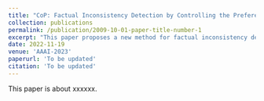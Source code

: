 ```yaml
---
title: "CoP: Factual Inconsistency Detection by Controlling the Preference"
collection: publications
permalink: /publication/2009-10-01-paper-title-number-1
excerpt: "This paper proposes a new method for factual inconsistency detection. It's an interesting and novel idea for using tweaked model behavior as an evaluation for factual consistency. The paper demonstrates the SOTA performance on the corresponding task."
date: 2022-11-19
venue: 'AAAI-2023'
paperurl: 'To be updated'
citation: 'To be updated'
---
```

This paper is about xxxxxx.

